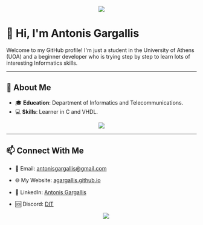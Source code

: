 <p align="center">
  <a href="">
    <img src="https://github.com/user-attachments/assets/5433a9e1-ebed-4e50-acb7-6b07721495b0" />
  </a>

  

# 👋 Hi, I'm Antonis Gargallis

Welcome to my GitHub profile! I'm just a student in the University of Athens (UOA) and a beginner developer who is trying step by step to learn lots of interesting Informatics skills.

---

## 🌟 About Me
- 🎓 **Education**: Department of Informatics and Telecommunications.
- 💻 **Skills**: Learner in C and VHDL.
 <p align="center">
  <a href="">
    <img src="https://skillicons.dev/icons?i=c,htmx,vscode" />
  </a>



---

## 📫 Connect With Me
- 📧 Email: [antonisgargallis@gmail.com](mailto:antonisgargallis@gmail..com)
- 🌐 My Website: [agargallis.github.io](https://agargallis.github.io)
- 💼 LinkedIn: [Antonis Gargallis](https://gr.linkedin.com/in/antonis-gargallis-0713ba326)
- 🆘 Discord: [DIT](https://discord.gg/qXGdk4j5)

  <p align="center">
  <a href="">
    <img src="https://skillicons.dev/icons?i=gmail,linkedin,discord" />
  </a>
</p>


<p align="center">
  <a href="">
    <img src="https://github.com/user-attachments/assets/eb5b9c40-5d6c-47d1-bda7-8bc88e0068e2/>
  </a>
     ---

